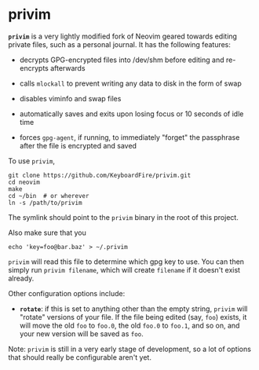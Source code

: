 # privim

**`privim`** is a very lightly modified fork of Neovim geared towards editing
private files, such as a personal journal. It has the following features:

* decrypts GPG-encrypted files into /dev/shm before editing and re-encrypts
  afterwards

* calls `mlockall` to prevent writing any data to disk in the form of swap

* disables viminfo and swap files

* automatically saves and exits upon losing focus or 10 seconds of idle time

* forces `gpg-agent`, if running, to immediately "forget" the passphrase after
  the file is encrypted and saved

To use `privim`,

    git clone https://github.com/KeyboardFire/privim.git
    cd neovim
    make
    cd ~/bin  # or wherever
    ln -s /path/to/privim

The symlink should point to the `privim` binary in the root of this project.

Also make sure that you

    echo 'key=foo@bar.baz' > ~/.privim

`privim` will read this file to determine which gpg key to use. You can then
simply run `privim filename`, which will create `filename` if it doesn't exist
already.

Other configuration options include:

* **`rotate`**: if this is set to anything other than the empty string,
  `privim` will "rotate" versions of your file. If the file being edited (say,
  `foo`) exists, it will move the old `foo` to `foo.0`, the old `foo.0` to
  `foo.1`, and so on, and your new version will be saved as `foo`.

Note: `privim` is still in a very early stage of development, so a lot of
options that should really be configurable aren't yet.
